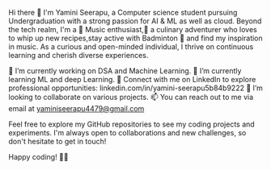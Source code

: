 Hi there 👋 I'm Yamini Seerapu, a Computer science student pursuing Undergraduation with a strong passion for AI & ML as well as cloud. Beyond the tech realm, I'm a 🎵 Music enthusiast,🍳 a culinary adventurer who loves to whip up new recipes,stay active with Badminton 🏸 and find my inspiration in music. As a curious and open-minded individual, I thrive on continuous learning and cherish diverse experiences.

🔭 I’m currently working on DSA and Machine Learning.
🌱 I’m currently learning ML and deep Learning.
💼 Connect with me on LinkedIn to explore professional opportunities: linkedin.com/in/yamini-seerapu5b84b9222
👯 I’m looking to collaborate on various projects.
📫 You can reach out to me via email at yaminiseerapu4479@gmail.com


Feel free to explore my GitHub repositories to see my coding projects and experiments. I'm always open to collaborations and new challenges, so don't hesitate to get in touch!

Happy coding! 👩‍💻

